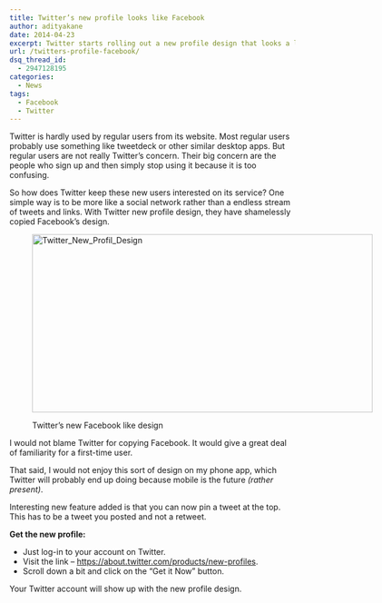 ```yaml
---
title: Twitter’s new profile looks like Facebook
author: adityakane
date: 2014-04-23
excerpt: Twitter starts rolling out a new profile design that looks a lot more like Facebook. This new changes should help new users feel more comfortable.
url: /twitters-profile-facebook/
dsq_thread_id:
  - 2947128195
categories:
  - News
tags:
  - Facebook
  - Twitter
---
```

Twitter is hardly used by regular users from its website. Most regular users probably use something like tweetdeck or other similar desktop apps. But regular users are not really Twitter&#8217;s concern. Their big concern are the people who sign up and then simply stop using it because it is too confusing.

So how does Twitter keep these new users interested on its service? One simple way is to be more like a social network rather than a endless stream of tweets and links. With Twitter new profile design, they have shamelessly copied Facebook&#8217;s design.<figure id="attachment_80365" style="width: 600px;" class="wp-caption aligncenter">

[<img class="size-medium wp-image-80365" title="Twitter New Design" alt="Twitter_New_Profil_Design" src="http://cdn.devilsworkshop.org/files/2014/04/Twitter_New_Profil_Design-600x314.png" width="600" height="314" />][1]<figcaption class="wp-caption-text">Twitter&#8217;s new Facebook like design</figcaption></figure> 

I would not blame Twitter for copying Facebook. It would give a great deal of familiarity for a first-time user.

That said, I would not enjoy this sort of design on my phone app, which Twitter will probably end up doing because mobile is the future *(rather present)*.

Interesting new feature added is that you can now pin a tweet at the top. This has to be a tweet you posted and not a retweet.

**Get the new profile:**

  * Just log-in to your account on Twitter.
  * Visit the link &#8211; <a href="https://about.twitter.com/products/new-profiles" onclick="_gaq.push(['_trackEvent', 'outbound-article', 'https://about.twitter.com/products/new-profiles', 'https://about.twitter.com/products/new-profiles']);" >https://about.twitter.com/products/new-profiles</a>.
  * Scroll down a bit and click on the &#8220;Get it Now&#8221; button.

Your Twitter account will show up with the new profile design.

 [1]: http://cdn.devilsworkshop.org/files/2014/04/Twitter_New_Profil_Design.png
